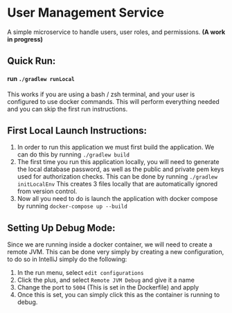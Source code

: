 # User Management Service

A simple microservice to handle users, user roles, and permissions. **(A work in progress)**

## Quick Run:
#### run `./gradlew runLocal`
This works if you are using a bash / zsh terminal, and your user is configured to 
use docker commands. This will perform everything needed and you can skip the first run 
instructions.


## First Local Launch Instructions:
1) In order to run this application we must first build the application.
We can do this by running `./gradlew build`
2) The first time you run this application locally, you will need to generate
the local database password, as well as the public and private pem keys used
for authorization checks. This can be done by running `./gradlew initLocalEnv`
This creates 3 files locally that are automatically ignored from version control.
3) Now all you need to do is launch the application with docker compose
by running `docker-compose up --build`


## Setting Up Debug Mode:
Since we are running inside a docker container, we will need to create a 
remote JVM. This can be done very simply by creating a new configuration, to do
so in IntelliJ simply do the following:
1) In the run menu, select `edit configurations`
2) Click the plus, and select `Remote JVM Debug` and give it a name
3) Change the port to `5004` (This is set in the Dockerfile) and apply
4) Once this is set, you can simply click this as the container is running to debug.

